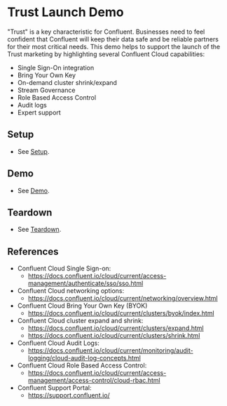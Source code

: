 # Trust Launch Demo

"Trust" is a key characteristic for Confluent. Businesses need to feel confident that Confluent will keep their data safe and be reliable partners for their most critical needs. This demo helps to support the launch of the Trust marketing by highlighting several Confluent Cloud capabilities:
- Single Sign-On integration
- Bring Your Own Key
- On-demand cluster shrink/expand
- Stream Governance
- Role Based Access Control
- Audit logs
- Expert support

## Setup

- See [Setup](./setup.md).

## Demo

- See [Demo](./demo.md).

## Teardown

- See [Teardown](./teardown.md).


## References

- Confluent Cloud Single Sign-on:
  - https://docs.confluent.io/cloud/current/access-management/authenticate/sso/sso.html
- Confluent Cloud networking options:
  - https://docs.confluent.io/cloud/current/networking/overview.html
- Confluent Cloud Bring Your Own Key (BYOK)
  - https://docs.confluent.io/cloud/current/clusters/byok/index.html
- Confluent Cloud cluster expand and shrink:
  - https://docs.confluent.io/cloud/current/clusters/expand.html
  - https://docs.confluent.io/cloud/current/clusters/shrink.html
- Confluent Cloud Audit Logs:
  - https://docs.confluent.io/cloud/current/monitoring/audit-logging/cloud-audit-log-concepts.html
- Confluent Cloud Role Based Access Control:
  - https://docs.confluent.io/cloud/current/access-management/access-control/cloud-rbac.html
- Confluent Support Portal:
  - https://support.confluent.io/
